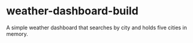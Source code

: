 # weather-dashboard-build
A simple weather dashboard that searches by city and holds five cities in memory. 
